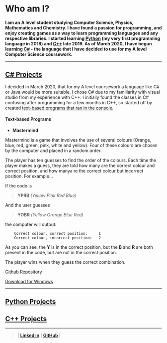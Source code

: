 # Who am I?

**I am an A level student studying Computer Science, Physics, Mathematics and Chemistry. I have found a passion for programming, and enjoy creating games as a way to learn programming languages and any respective libraries. I started learning [Python](/PythonPage.md) (my very first programming language in 2018) and [C++](/CppPage.md) late 2019. As of March 2020, I have begun learning [C#](/CsPage.md) - the language that I have decided to use for my A level Computer Science coursework.**

---

## [C# Projects](README.md "Home")

I decided in March 2020, that for my A level coursework a language like C# or Java would be more suitable. I chose C# due to my familiarity with visual studio from my experience with C++. I initially found the classes in C# confusing after programming for a few months in C++, so started off by created [text-based programs that ran in the console](#text-based-programs). 

#### Text-based Programs

- **Mastermind**

Mastermind is a game that involves the use of several colours (Orange, blue, red, green, pink, white and yellow). Four of these colours are chosen by the computer and placed in a random order.

The player has ten guesses to find the order of the colours. Each time the player makes a guess, they are told how many are the correct colour and correct position, and how manya re the correct colour but incorrect position. For example...

If the code is

> **YPRB** *(Yellow Pink Red Blue)*

And the user guesses

> **YOBR** *(Yellow Orange Blue Red)*

the computer will output:

```
    Correct colour, correct position:     1
    Correct colour, incorrect position:   2
```

As you can see, the **Y** is in the correct position, but the **B** and **R** are both present in the code, but are not in the correct position.

The player wins when they guess the correct combination.

[Github Repository](https://github.com/owenpauptit/MasterMind)

[Download for Windows](/ProgramRepos/Console-Mastermind/Mastermind.zip?raw=true)

---

## [Python Projects](/PythonPage.md)

## [C++ Projects](/CppPage.md)

***  
  
  
>
>
> | **[Linked in](https://linkedin.com/in/owen-pauptit/)** | **[GitHub](https://github.com/owenpauptit/)** |
>
